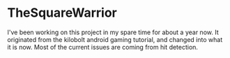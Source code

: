 # TheSquareWarrior
I've been working on this project in my spare time for about a year now. It originated from the kilobolt android gaming tutorial, and changed into what it is now. Most of the current issues are coming from hit detection.  
